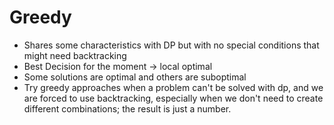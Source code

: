 # Greedy

- Shares some characteristics with DP but with no special conditions that might need backtracking
- Best Decision for the moment -> local optimal 
- Some solutions are optimal and others are suboptimal
- Try greedy approaches when a problem can't be solved with dp, and we are forced to use backtracking, especially when we 
  don't need to create different combinations; the result is just a number.